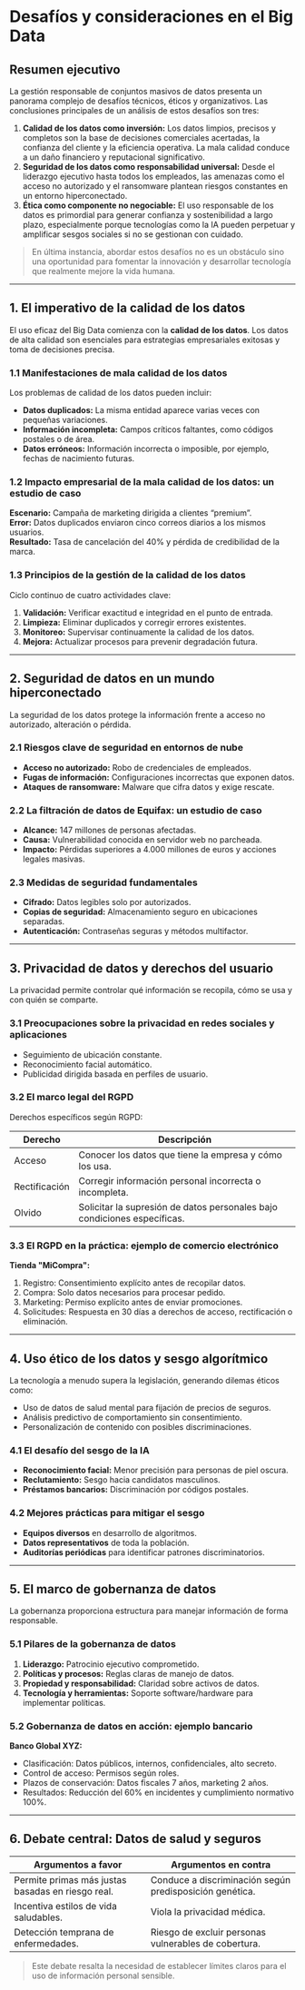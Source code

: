 # Desafíos y consideraciones en el Big Data

## Resumen ejecutivo
La gestión responsable de conjuntos masivos de datos presenta un panorama complejo de desafíos técnicos, éticos y organizativos. Las conclusiones principales de un análisis de estos desafíos son tres:

1. **Calidad de los datos como inversión:** Los datos limpios, precisos y completos son la base de decisiones comerciales acertadas, la confianza del cliente y la eficiencia operativa. La mala calidad conduce a un daño financiero y reputacional significativo.
2. **Seguridad de los datos como responsabilidad universal:** Desde el liderazgo ejecutivo hasta todos los empleados, las amenazas como el acceso no autorizado y el ransomware plantean riesgos constantes en un entorno hiperconectado.
3. **Ética como componente no negociable:** El uso responsable de los datos es primordial para generar confianza y sostenibilidad a largo plazo, especialmente porque tecnologías como la IA pueden perpetuar y amplificar sesgos sociales si no se gestionan con cuidado.

> En última instancia, abordar estos desafíos no es un obstáculo sino una oportunidad para fomentar la innovación y desarrollar tecnología que realmente mejore la vida humana.

---

## 1. El imperativo de la calidad de los datos
El uso eficaz del Big Data comienza con la **calidad de los datos**. Los datos de alta calidad son esenciales para estrategias empresariales exitosas y toma de decisiones precisa.

### 1.1 Manifestaciones de mala calidad de los datos
Los problemas de calidad de los datos pueden incluir:

- **Datos duplicados:** La misma entidad aparece varias veces con pequeñas variaciones.
- **Información incompleta:** Campos críticos faltantes, como códigos postales o de área.
- **Datos erróneos:** Información incorrecta o imposible, por ejemplo, fechas de nacimiento futuras.

### 1.2 Impacto empresarial de la mala calidad de los datos: un estudio de caso
**Escenario:** Campaña de marketing dirigida a clientes “premium”.  
**Error:** Datos duplicados enviaron cinco correos diarios a los mismos usuarios.  
**Resultado:** Tasa de cancelación del 40% y pérdida de credibilidad de la marca.

### 1.3 Principios de la gestión de la calidad de los datos
Ciclo continuo de cuatro actividades clave:

1. **Validación:** Verificar exactitud e integridad en el punto de entrada.
2. **Limpieza:** Eliminar duplicados y corregir errores existentes.
3. **Monitoreo:** Supervisar continuamente la calidad de los datos.
4. **Mejora:** Actualizar procesos para prevenir degradación futura.

---

## 2. Seguridad de datos en un mundo hiperconectado
La seguridad de los datos protege la información frente a acceso no autorizado, alteración o pérdida.

### 2.1 Riesgos clave de seguridad en entornos de nube
- **Acceso no autorizado:** Robo de credenciales de empleados.
- **Fugas de información:** Configuraciones incorrectas que exponen datos.
- **Ataques de ransomware:** Malware que cifra datos y exige rescate.

### 2.2 La filtración de datos de Equifax: un estudio de caso
- **Alcance:** 147 millones de personas afectadas.  
- **Causa:** Vulnerabilidad conocida en servidor web no parcheada.  
- **Impacto:** Pérdidas superiores a 4.000 millones de euros y acciones legales masivas.

### 2.3 Medidas de seguridad fundamentales
- **Cifrado:** Datos legibles solo por autorizados.  
- **Copias de seguridad:** Almacenamiento seguro en ubicaciones separadas.  
- **Autenticación:** Contraseñas seguras y métodos multifactor.

---

## 3. Privacidad de datos y derechos del usuario
La privacidad permite controlar qué información se recopila, cómo se usa y con quién se comparte.

### 3.1 Preocupaciones sobre la privacidad en redes sociales y aplicaciones
- Seguimiento de ubicación constante.  
- Reconocimiento facial automático.  
- Publicidad dirigida basada en perfiles de usuario.

### 3.2 El marco legal del RGPD
Derechos específicos según RGPD:

| Derecho | Descripción |
|---------|------------|
| Acceso | Conocer los datos que tiene la empresa y cómo los usa. |
| Rectificación | Corregir información personal incorrecta o incompleta. |
| Olvido | Solicitar la supresión de datos personales bajo condiciones específicas. |

### 3.3 El RGPD en la práctica: ejemplo de comercio electrónico
**Tienda "MiCompra":**  
1. Registro: Consentimiento explícito antes de recopilar datos.  
2. Compra: Solo datos necesarios para procesar pedido.  
3. Marketing: Permiso explícito antes de enviar promociones.  
4. Solicitudes: Respuesta en 30 días a derechos de acceso, rectificación o eliminación.

---

## 4. Uso ético de los datos y sesgo algorítmico
La tecnología a menudo supera la legislación, generando dilemas éticos como:

- Uso de datos de salud mental para fijación de precios de seguros.  
- Análisis predictivo de comportamiento sin consentimiento.  
- Personalización de contenido con posibles discriminaciones.

### 4.1 El desafío del sesgo de la IA
- **Reconocimiento facial:** Menor precisión para personas de piel oscura.  
- **Reclutamiento:** Sesgo hacia candidatos masculinos.  
- **Préstamos bancarios:** Discriminación por códigos postales.

### 4.2 Mejores prácticas para mitigar el sesgo
- **Equipos diversos** en desarrollo de algoritmos.  
- **Datos representativos** de toda la población.  
- **Auditorías periódicas** para identificar patrones discriminatorios.

---

## 5. El marco de gobernanza de datos
La gobernanza proporciona estructura para manejar información de forma responsable.

### 5.1 Pilares de la gobernanza de datos
1. **Liderazgo:** Patrocinio ejecutivo comprometido.  
2. **Políticas y procesos:** Reglas claras de manejo de datos.  
3. **Propiedad y responsabilidad:** Claridad sobre activos de datos.  
4. **Tecnología y herramientas:** Soporte software/hardware para implementar políticas.

### 5.2 Gobernanza de datos en acción: ejemplo bancario
**Banco Global XYZ:**  
- Clasificación: Datos públicos, internos, confidenciales, alto secreto.  
- Control de acceso: Permisos según roles.  
- Plazos de conservación: Datos fiscales 7 años, marketing 2 años.  
- Resultados: Reducción del 60% en incidentes y cumplimiento normativo 100%.

---

## 6. Debate central: Datos de salud y seguros

| Argumentos a favor | Argumentos en contra |
|------------------|-------------------|
| Permite primas más justas basadas en riesgo real. | Conduce a discriminación según predisposición genética. |
| Incentiva estilos de vida saludables. | Viola la privacidad médica. |
| Detección temprana de enfermedades. | Riesgo de excluir personas vulnerables de cobertura. |

> Este debate resalta la necesidad de establecer límites claros para el uso de información personal sensible.
